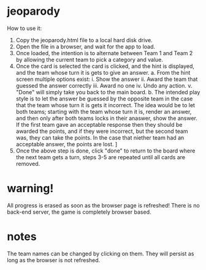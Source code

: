 # jeoparody
How to use it:

1. Copy the jeoparody.html file to a local hard disk drive.
2. Open the file in a browser, and wait for the app to load.
3. Once loaded, the intention is to alternate between Team 1 and Team 2 by allowing the current team to pick a category and value.
4. Once the card is selected the card is clicked, and the hint is displayed, and the team whose turn it is gets to give an answer.
    a. From the hint screen multiple options exist:
       i. Show the answer
       ii. Award the team that guessed the answer correctly
       iii. Award no one
       iv. Undo any action.
       v. "Done" will simply take you back to the main board.
    b. The intended play style is to let the answer be guessed by the opposite team in the case that the team whose turn it is gets it incorrect. The idea would be to let both teams; starting with the team whose turn it is, render an answer, and then only after both teams locks in their anaswer, show the answer. If the first team gave an acceptable response then they should be awarded the points, and if they were incorrect, but the second team was, they can take the points. In the case that niether team had an acceptable answer, the points are lost. ]
5. Once the above step is done, click "done" to return to the board where the next team gets a turn, steps 3-5 are repeated until all cards are removed.

# warning!
All progress is erased as soon as the browser page is refreshed! There is no back-end server, the game is completely browser based.

# notes
The team names can be changed by clicking on them. They will persist as long as the browser is not refreshed.
